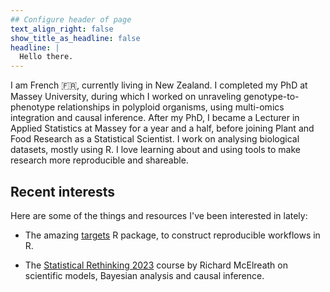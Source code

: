 ```yaml
---
## Configure header of page
text_align_right: false
show_title_as_headline: false
headline: |
  Hello there.
---
```


<!-- this is a subheadline -->
I am French :fr:, currently living in New Zealand. I completed my PhD at Massey University, during which I worked on unraveling genotype-to-phenotype relationships in polyploid organisms, using multi-omics integration and causal inference. After my PhD, I became a Lecturer in Applied Statistics at Massey for a year and a half, before joining Plant and Food Research as a Statistical Scientist. I work on analysing biological datasets, mostly using R. I love learning about and using tools to make research more reproducible and shareable.

## Recent interests

 Here are some of the things and resources I've been interested in lately:
 
 - The amazing [targets](https://books.ropensci.org/targets/) R package, to construct reproducible workflows in R.
 
 - The [Statistical Rethinking 2023](https://github.com/rmcelreath/stat_rethinking_2023) course by Richard McElreath on scientific models, Bayesian analysis and causal inference. 
